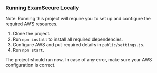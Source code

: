 ### Running ExamSecure Locally

Note: Running this project will require you to set up and configure 
the required AWS resources.

1. Clone the project.
2. Run `npm install` to install all required dependencies.
3. Configure AWS and put required details in `public/settings.js`.
4. Run `npm start`.

The project should run now. In case of any error, make sure your AWS configuration is correct.
